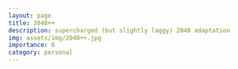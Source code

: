 ```yaml
---
layout: page
title: 2048++
description: supercharged (but slightly laggy) 2048 adaptation
img: assets/img/2048++.jpg
importance: 6
category: personal
---
```

